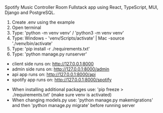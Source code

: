 Spotify Music Controller Room Fullstack app using React, TypeScript, MUI, Django and PostgreSQL.

1. Create .env using the example
2. Open terminal
3. Type: 'python -m venv venv' / 'python3 -m venv venv'
4. Type: Windows - 'venv/Scripts/activate' | Mac -source './venv/bin/activate'
5. Type: 'pip install -r ./requirements.txt'
6. Type: 'python manage.py runserver'

- client side runs on: http://127.0.0.1:8000
- admin side runs on: http://127.0.0.1:8000/admin
- api app runs on: http://127.0.0.1:8000/api
- spotify app runs on: http://127.0.0.1:8000/spotify

* When installing additional packages use: 'pip freeze > ./requirements.txt' (make sure venv is activated)
* When changing models.py use: 'python manage.py makemigrations' and then 'python manage.py migrate' before running server
